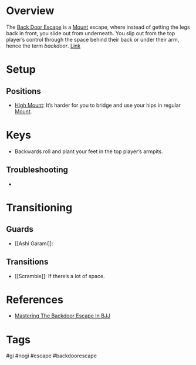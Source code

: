 # Overview
The <u>Back Door Escape</u> is a [Mount](obsidian://open?vault=Obsidian-BJJ-Notes&file=Positions%2FMount) escape, where instead of getting the legs back in front, you slide out from underneath. You slip out from the top player’s control through the space behind their back or under their arm, hence the term *backdoor*. [Link](https://www.youtube.com/watch?v=Psv5a2iiQbA)
# Setup
## Positions
- [High Mount](obsidian://open?vault=Obsidian-BJJ-Notes&file=Positions%2FHigh%20Mount): It’s harder for you to bridge and use your hips in regular [Mount](obsidian://open?vault=Obsidian-BJJ-Notes&file=Positions%2FMount).
# Keys
- Backwards roll and plant your feet in the top player’s armpits.
## Troubleshooting
- 
# Transitioning
## Guards
- [[Ashi Garami]]:
## Transitions
- [[Scramble]]: If there’s a lot of space.
# References
- [Mastering The Backdoor Escape In BJJ](https://evolve-mma.com/blog/mastering-the-backdoor-escape-in-bjj/)
# Tags
#gi #nogi #escape #backdoorescape
